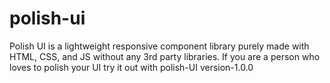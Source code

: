 # polish-ui
Polish UI is a lightweight responsive component library purely made with HTML, CSS, and JS without any 3rd party libraries. If you are a person who loves to polish your UI try it out with polish-UI  version-1.0.0
